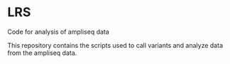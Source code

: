 # LRS
Code for analysis of ampliseq data

This repository contains the scripts used to call variants and analyze data from the ampliseq data.
